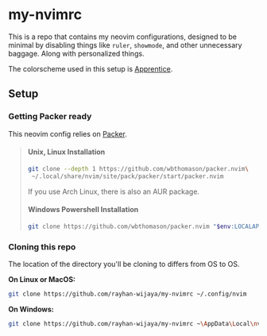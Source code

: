 # my-nvimrc

This is a repo that contains my neovim configurations, designed to be minimal
by disabling things like `ruler`, `showmode`, and other unnecessary baggage.
Along with personalized things.

The colorscheme used in this setup is
[Apprentice](https://github.com/romainl/Apprentice).

## Setup

### Getting Packer ready

This neovim config relies on
[Packer](https://github.com/wbthomason/packer.nvim).

> #### Unix, Linux Installation
> 
> ```bash
> git clone --depth 1 https://github.com/wbthomason/packer.nvim\
>  ~/.local/share/nvim/site/pack/packer/start/packer.nvim
> ```
> 
> If you use Arch Linux, there is also an AUR package.
> 
> #### Windows Powershell Installation
> 
> ```bash
> git clone https://github.com/wbthomason/packer.nvim "$env:LOCALAPPDATA\nvim-data\site\pack\packer\start\packer.nvim"
> ```

### Cloning this repo

The location of the directory you'll be cloning to differs from OS to OS.

**On Linux or MacOS:**

```bash
git clone https://github.com/rayhan-wijaya/my-nvimrc ~/.config/nvim
```

**On Windows:**

```bash
git clone https://github.com/rayhan-wijaya/my-nvimrc ~\AppData\Local\nvim
```
